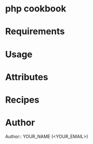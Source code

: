# php cookbook

# Requirements

# Usage

# Attributes

# Recipes

# Author

Author:: YOUR_NAME (<YOUR_EMAIL>)
